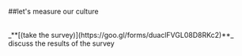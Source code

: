 <!-- .slide: data-background="resources/footer.svg" data-background-size="contain" data-background-position="bottom"  -->

##let's measure our culture 

<br>
_**[(take the survey)](https://goo.gl/forms/duaclFVGL08D8RKc2)**_


<aside class="notes">
  discuss the results of the survey
</aside>
